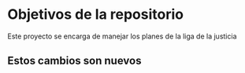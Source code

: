 # Objetivos de la repositorio

Este proyecto se encarga de manejar los planes de la liga de la justicia

## Estos cambios son nuevos

